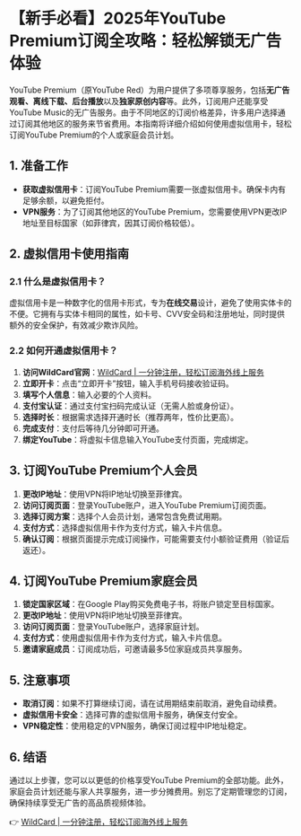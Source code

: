 # 【新手必看】2025年YouTube Premium订阅全攻略：轻松解锁无广告体验

YouTube Premium（原YouTube Red）为用户提供了多项尊享服务，包括**无广告观看、离线下载、后台播放**以及**独家原创内容**等。此外，订阅用户还能享受YouTube Music的无广告服务。由于不同地区的订阅价格差异，许多用户选择通过订阅其他地区的服务来节省费用。本指南将详细介绍如何使用虚拟信用卡，轻松订阅YouTube Premium的个人或家庭会员计划。

## 1. 准备工作

- **获取虚拟信用卡**：订阅YouTube Premium需要一张虚拟信用卡。确保卡内有足够余额，以避免拒付。
- **VPN服务**：为了订阅其他地区的YouTube Premium，您需要使用VPN更改IP地址至目标国家（如菲律宾，因其订阅价格较低）。

## 2. 虚拟信用卡使用指南

### 2.1 什么是虚拟信用卡？

虚拟信用卡是一种数字化的信用卡形式，专为**在线交易**设计，避免了使用实体卡的不便。它拥有与实体卡相同的属性，如卡号、CVV安全码和注册地址，同时提供额外的安全保护，有效减少欺诈风险。

### 2.2 如何开通虚拟信用卡？

1. **访问WildCard官网**：[WildCard | 一分钟注册，轻松订阅海外线上服务](https://bbtdd.com/WildCard)
2. **立即开卡**：点击“立即开卡”按钮，输入手机号码接收验证码。
3. **填写个人信息**：输入必要的个人资料。
4. **支付宝认证**：通过支付宝扫码完成认证（无需人脸或身份证）。
5. **选择时长**：根据需求选择开通时长（推荐两年，性价比更高）。
6. **完成支付**：支付后等待几分钟即可开通。
7. **绑定YouTube**：将虚拟卡信息输入YouTube支付页面，完成绑定。

## 3. 订阅YouTube Premium个人会员

1. **更改IP地址**：使用VPN将IP地址切换至菲律宾。
2. **访问订阅页面**：登录YouTube账户，进入YouTube Premium订阅页面。
3. **选择订阅方案**：选择个人会员计划，通常包含免费试用期。
4. **支付方式**：选择虚拟信用卡作为支付方式，输入卡片信息。
5. **确认订阅**：根据页面提示完成订阅操作，可能需要支付小额验证费用（验证后返还）。

## 4. 订阅YouTube Premium家庭会员

1. **锁定国家区域**：在Google Play购买免费电子书，将账户锁定至目标国家。
2. **更改IP地址**：使用VPN将IP地址切换至菲律宾。
3. **访问订阅页面**：登录YouTube账户，选择家庭计划。
4. **支付方式**：使用虚拟信用卡作为支付方式，输入卡片信息。
5. **邀请家庭成员**：订阅成功后，可邀请最多5位家庭成员共享服务。

## 5. 注意事项

- **取消订阅**：如果不打算继续订阅，请在试用期结束前取消，避免自动续费。
- **虚拟信用卡安全**：选择可靠的虚拟信用卡服务，确保支付安全。
- **VPN稳定性**：使用稳定的VPN服务，确保订阅过程中IP地址稳定。

## 6. 结语

通过以上步骤，您可以以更低的价格享受YouTube Premium的全部功能。此外，家庭会员计划还能与家人共享服务，进一步分摊费用。别忘了定期管理您的订阅，确保持续享受无广告的高品质视频体验。

👉 [WildCard | 一分钟注册，轻松订阅海外线上服务](https://bbtdd.com/WildCard)
